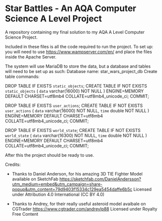 # Star Battles - An AQA Computer Science A Level Project
A repository containing my final solution to my AQA A Level Computer Science Project.

Included in these files is all the code required to run the project.
To set up: you will need to use https://www.wampserver.com/en/ and place the files inside the Apache Server.

The system will use MariaDB to store the data, but a database and tables will need to be set up as such:
Database name: star_wars_project_db
Create table commands:

DROP TABLE IF EXISTS `static_objects`;
CREATE TABLE IF NOT EXISTS `static_objects` (
  `data` varchar(16000) NOT NULL
) ENGINE=MEMORY DEFAULT CHARSET=utf8mb4 COLLATE=utf8mb4_unicode_ci;
COMMIT;

DROP TABLE IF EXISTS `user_actions`;
CREATE TABLE IF NOT EXISTS `user_actions` (
  `data` varchar(16000) NOT NULL,
  `time` double NOT NULL
) ENGINE=MEMORY DEFAULT CHARSET=utf8mb4 COLLATE=utf8mb4_unicode_ci;
COMMIT;

DROP TABLE IF EXISTS `world_state`;
CREATE TABLE IF NOT EXISTS `world_state` (
  `data` varchar(16300) NOT NULL,
  `time` double NOT NULL
) ENGINE=MEMORY DEFAULT CHARSET=utf8mb4 COLLATE=utf8mb4_unicode_ci;
COMMIT;

After this the project should be ready to use.

Credits:
  - Thanks to Daniel Anderson, for his amazing 3D TIE Fighter Model available on SketchFab
  https://sketchfab.com/DanielAndersson?utm_medium=embed&utm_campaign=share-popup&utm_content=79d9403f15334c129ea5454daffe6b5c
  Licensed under Attribution 4.0 International (CC BY 4.0)
  
  - Thanks to Andrey, for their really useful asteroid model avaibale on CGTrader
  https://www.cgtrader.com/andreylp88
  Licensed under Royalty Free Content
